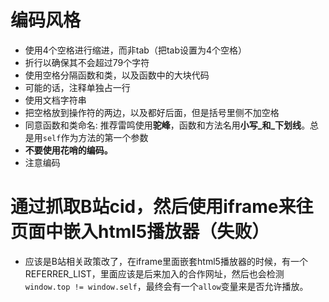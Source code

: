 # 编码风格

- 使用4个空格进行缩进，而非tab（把tab设置为4个空格）
- 折行以确保其不会超过79个字符
- 使用空格分隔函数和类，以及函数中的大块代码
- 可能的话，注释单独占一行
- 使用文档字符串
- 把空格放到操作符的两边，以及都好后面，但是括号里侧不加空格
- 同意函数和类命名: 推荐雷鸣使用**驼峰**，函数和方法名用**小写_和_下划线**。总是用`self`作为方法的第一个参数
- **不要使用花哨的编码。**
- 注意编码

# 通过抓取B站cid，然后使用iframe来往页面中嵌入html5播放器（失败）

- 应该是B站相关政策改了，在iframe里面嵌套html5播放器的时候，有一个REFERRER_LIST，里面应该是后来加入的合作网址，然后也会检测`window.top != window.self`，最终会有一个`allow`变量来是否允许播放。
